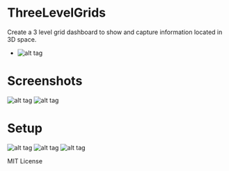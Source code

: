# ThreeLevelGrids
Create a 3 level grid dashboard to show and capture information located in 3D space.
* ![alt tag](https://ci.appveyor.com/api/projects/status/emgji5d5a7ns22r6?svg=true)

# Screenshots
![alt tag](https://github.com/perezLamed/ThreeLevelGrids/blob/master/Pics/Frontend1.png)
![alt tag](https://github.com/perezLamed/ThreeLevelGrids/blob/master/Pics/UnevenGrids.png)

# Setup
![alt tag](https://github.com/perezLamed/ThreeLevelGrids/blob/master/Pics/Setup1.png)
![alt tag](https://github.com/perezLamed/ThreeLevelGrids/blob/master/Pics/Setup2.png)
![alt tag](https://github.com/perezLamed/ThreeLevelGrids/blob/master/Pics/Setup3.png)


MIT License
